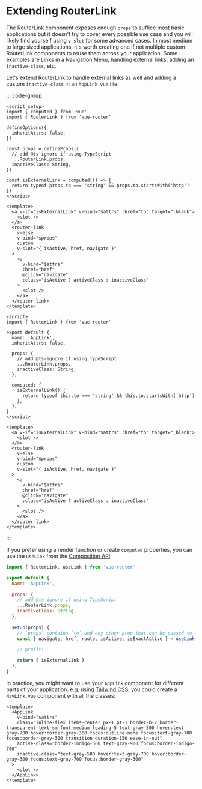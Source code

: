 # Extending RouterLink

<VueSchoolLink
  href="https://vueschool.io/lessons/extending-router-link-for-external-urls"
  title="Aprende cómo extend router-link"
/>

The RouterLink component exposes enough `props` to suffice most basic applications but it doesn't try to cover every possible use case and you will likely find yourself using `v-slot` for some advanced cases. In most medium to large sized applications, it's worth creating one if not multiple custom RouterLink components to reuse them across your application. Some examples are Links in a Navigation Menu, handling external links, adding an `inactive-class`, etc.

Let's extend RouterLink to handle external links as well and adding a custom `inactive-class` in an `AppLink.vue` file:

::: code-group

```vue [Composition API]
<script setup>
import { computed } from 'vue'
import { RouterLink } from 'vue-router'

defineOptions({
  inheritAttrs: false,
})

const props = defineProps({
  // add @ts-ignore if using TypeScript
  ...RouterLink.props,
  inactiveClass: String,
})

const isExternalLink = computed(() => {
  return typeof props.to === 'string' && props.to.startsWith('http')
})
</script>

<template>
  <a v-if="isExternalLink" v-bind="$attrs" :href="to" target="_blank">
    <slot />
  </a>
  <router-link
    v-else
    v-bind="$props"
    custom
    v-slot="{ isActive, href, navigate }"
  >
    <a
      v-bind="$attrs"
      :href="href"
      @click="navigate"
      :class="isActive ? activeClass : inactiveClass"
    >
      <slot />
    </a>
  </router-link>
</template>
```

```vue [Options API]
<script>
import { RouterLink } from 'vue-router'

export default {
  name: 'AppLink',
  inheritAttrs: false,

  props: {
    // add @ts-ignore if using TypeScript
    ...RouterLink.props,
    inactiveClass: String,
  },

  computed: {
    isExternalLink() {
      return typeof this.to === 'string' && this.to.startsWith('http')
    },
  },
}
</script>

<template>
  <a v-if="isExternalLink" v-bind="$attrs" :href="to" target="_blank">
    <slot />
  </a>
  <router-link
    v-else
    v-bind="$props"
    custom
    v-slot="{ isActive, href, navigate }"
  >
    <a
      v-bind="$attrs"
      :href="href"
      @click="navigate"
      :class="isActive ? activeClass : inactiveClass"
    >
      <slot />
    </a>
  </router-link>
</template>
```

:::

If you prefer using a render function or create `computed` properties, you can use the `useLink` from the [Composition API](./composition-api.md):

```js
import { RouterLink, useLink } from 'vue-router'

export default {
  name: 'AppLink',

  props: {
    // add @ts-ignore if using TypeScript
    ...RouterLink.props,
    inactiveClass: String,
  },

  setup(props) {
    // `props` contains `to` and any other prop that can be passed to <router-link>
    const { navigate, href, route, isActive, isExactActive } = useLink(props)

    // profit!

    return { isExternalLink }
  },
}
```

In practice, you might want to use your `AppLink` component for different parts of your application. e.g. using [Tailwind CSS](https://tailwindcss.com), you could create a `NavLink.vue` component with all the classes:

```vue
<template>
  <AppLink
    v-bind="$attrs"
    class="inline-flex items-center px-1 pt-1 border-b-2 border-transparent text-sm font-medium leading-5 text-gray-500 hover:text-gray-700 hover:border-gray-300 focus:outline-none focus:text-gray-700 focus:border-gray-300 transition duration-150 ease-in-out"
    active-class="border-indigo-500 text-gray-900 focus:border-indigo-700"
    inactive-class="text-gray-500 hover:text-gray-700 hover:border-gray-300 focus:text-gray-700 focus:border-gray-300"
  >
    <slot />
  </AppLink>
</template>
```
